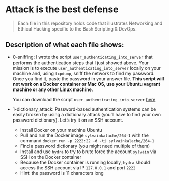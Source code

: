 # Attack is the best defense
> Each file in this repository holds code that illustrates Networking and Ethical Hacking
> specific to the Bash Scripting & DevOps.

## Description of what each file shows:
* 0-sniffing: I wrote the script `user_authenticating_into_server` that performs the authentication steps that I just showed above. Your mission is to execute `user_authenticating_into_server` locally on your machine and, using `tcpdump`, sniff the network to find my password. Once you find it, paste the password in your answer file. **This script will not work on a Docker container or Mac OS, use your Ubuntu vagrant machine or any other Linux machine**.

	You can download the script `user_authenticating_into_server` [here](https://s3.amazonaws.com/intranet-projects-files/holbertonschool-sysadmin_devops/264/user_authenticating_into_server)

* 1-dictionary_attack: Password-based authentication systems can be easily broken by using a dictionary attack (you’ll have to find your own password dictionary). Let’s try it on an SSH account.

	- Install Docker on your machine Ubuntu
	- Pull and run the Docker image `sylvainkalache/264-1` with the command `docker run -p 2222:22 -d -ti sylvainkalache/264-1`
	- Find a password dictionary (you might need multiple of them)
	- Install and use `hydra` to try to brute force the account `sylvain` via SSH on the Docker container
	- Because the Docker container is running locally, `hydra` should access the SSH account via IP `127.0.0.1` and port `2222`
	- Hint: the password is 11 characters long
